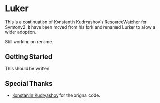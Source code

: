 Luker
=====

This is a continuation of Konstantin Kudryashov's ResourceWatcher for Symfony2. It have been moved
from his fork and renamed Lurker to allow a wider adoption.

Still working on rename.

Getting Started
---------------

This should be written

Special Thanks
--------------

* [Konstantin Kudryashov](http://twitter.com/everzet) for the orignal code.
